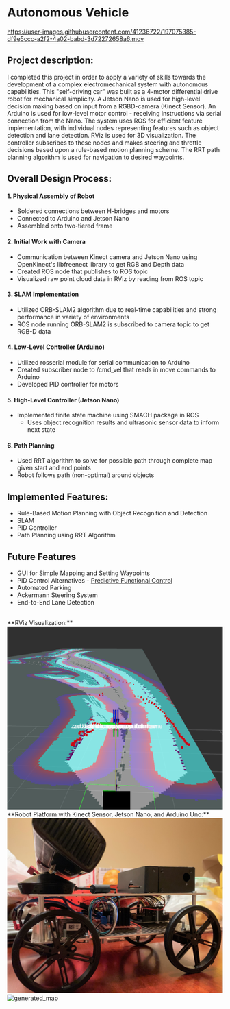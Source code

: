# Autonomous Vehicle

https://user-images.githubusercontent.com/41236722/197075385-df9e5ccc-a2f2-4a02-babd-3d72272658a6.mov


## Project description: <br>
I completed this project in order to apply a variety of skills towards the development of a complex electromechanical system with autonomous capabilities. This "self-driving car" was built as a 4-motor differential drive robot for mechanical simplicity. A Jetson Nano is used for high-level decision making based on input from a RGBD-camera (Kinect Sensor). An Arduino is used for low-level motor control - receiving instructions via serial connection from the Nano. The system uses ROS for efficient feature implementation, with individual nodes representing features such as object detection and lane detection. RViz is used for 3D visualization. The controller subscribes to these nodes and makes steering and throttle decisions based upon a rule-based motion planning scheme. The RRT path planning algorithm is used for navigation to desired waypoints.
<br>

## Overall Design Process:

#### 1. Physical Assembly of Robot
  - Soldered connections between H-bridges and motors
  - Connected to Arduino and Jetson Nano
  - Assembled onto two-tiered frame

#### 2. Initial Work with Camera
  - Communication between Kinect camera and Jetson Nano using OpenKinect's libfreenect library to get RGB and Depth data
  - Created ROS node that publishes to ROS topic
  - Visualized raw point cloud data in RViz by reading from ROS topic

#### 3. SLAM Implementation
  - Utilized ORB-SLAM2 algorithm due to real-time capabilities and strong performance in variety of environments
  - ROS node running ORB-SLAM2 is subscribed to camera topic to get RGB-D data

#### 4. Low-Level Controller (Arduino)
  - Utilized rosserial module for serial communication to Arduino
  - Created subscriber node to /cmd_vel that reads in move commands to Arduino
  - Developed PID controller for motors

#### 5. High-Level Controller (Jetson Nano)
  - Implemented finite state machine using SMACH package in ROS
    - Uses object recognition results and ultrasonic sensor data to inform next state

#### 6. Path Planning
  - Used RRT algorithm to solve for possible path through complete map given start and end points
  - Robot follows path (non-optimal) around objects

## Implemented Features: <br>
- Rule-Based Motion Planning with Object Recognition and Detection <br>
- SLAM <br>
- PID Controller <br>
- Path Planning using RRT Algorithm

## Future Features
- GUI for Simple Mapping and Setting Waypoints
- PID Control Alternatives - [Predictive Functional Control](https://ieeexplore.ieee.org/document/7526765)
- Automated Parking
- Ackermann Steering System
- End-to-End Lane Detection

<br>
**RViz Visualization:**
<img src="../images/RViz.png?raw=true"/>
<br>
**Robot Platform with Kinect Sensor, Jetson Nano, and Arduino Uno:**
<img src="../images/MobileRobot.jpeg?raw=true"/>

<img width="147" alt="generated_map" src="https://user-images.githubusercontent.com/41236722/197075413-ba71387c-5d20-49e3-a293-136bfa23b400.png">

